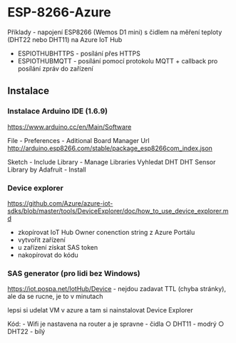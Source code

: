 # ESP-8266-Azure

Příklady - napojení ESP8266 (Wemos D1 mini) s čidlem na měření teploty (DHT22 nebo DHT11) na Azure IoT Hub

- ESPIOTHUBHTTPS - posílání přes HTTPS
- ESPIOTHUBMQTT - posílání pomocí protokolu MQTT + callback pro posílání zpráv do zařízení

## Instalace

### Instalace Arduino IDE (1.6.9)
https://www.arduino.cc/en/Main/Software

File - Preferences - Aditional Board Manager Url
http://arduino.esp8266.com/stable/package_esp8266com_index.json

Sketch - Include Library - Manage Libraries
Vyhledat DHT
DHT Sensor Library by Adafruit - Install

### Device explorer
https://github.com/Azure/azure-iot-sdks/blob/master/tools/DeviceExplorer/doc/how_to_use_device_explorer.md

- zkopírovat IoT Hub Owner conenction string z Azure Portálu
- vytvořit zařízení
- u zařízení získat SAS token
- nakopírovat do kódu

### SAS generator (pro lidi bez Windows)
https://iot.pospa.net/IotHub/Device - nejdou zadavat TTL (chyba stránky), ale da se rucne, je to v minutach

lepsi si udelat VM v azure a tam si nainstalovat Device Explorer


Kód:
	- Wifi je nastavena na router a je spravne
	- čidla
		○ DHT11 - modrý
		○ DHT22 - bílý
